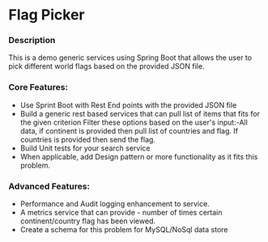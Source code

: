 # Flag Picker

### Description
This is a demo generic services using Spring Boot that allows the user to pick different world flags based on the provided JSON file.

### Core Features:
* Use Sprint Boot with Rest End points with the provided JSON file
* Build a generic rest based services that can pull list of items that fits for the given criterion
	Filter these options based on the user's input:-All data, if continent is provided then pull list of countries and flag. 
	If countries is provided then send the flag. 
* Build Unit tests for your search service 
* When applicable, add Design pattern or more functionality as it fits this problem. 

### Advanced Features:
* Performance and Audit logging enhancement to service. 
* A metrics service that can provide - number of times certain continent/country flag has been viewed.
* Create a schema for this problem for MySQL/NoSql data store
